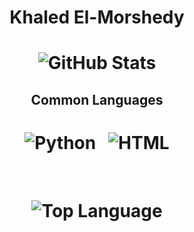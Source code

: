 <h1 align="center">
Khaled El-Morshedy
</h1>
<h1 align="center">
<img alt = "GitHub Stats" src="https://github-readme-stats.vercel.app/api?username=elmoiv&show_icons=true&icon_color=000000&hide_border=true&title_color=5391FE&text_color=555">
</h1>
<h2 align="center">
Common Languages
 </h2>
<h1 align="center">
  <img alt = "Python" src="https://img.shields.io/badge/-Python-informational?style=for-the-badge&logo=Python&logoColor=white">&nbsp; &nbsp;<img alt = "HTML" src="https://img.shields.io/badge/-HTML-E15622?style=for-the-badge&logo=HTML5&logoColor=white">
</h1>
<br>

<h1 align="center">
<img alt = "Top Language" src="https://github-readme-stats.vercel.app/api/top-langs/?username=elmoiv&hide=html,&hide_border=true&title_color=5391FE&text_color=555">
</h1>
